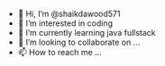 - 👋 Hi, I’m @shaikdawood571
- 👀 I’m interested in coding
- 🌱 I’m currently learning java fullstack
- 💞️ I’m looking to collaborate on ...
- 📫 How to reach me ...

<!---
shaikdawood571/shaikdawood571 is a ✨ special ✨ repository because its `README.md` (this file) appears on your GitHub profile.
You can click the Preview link to take a look at your changes.
--->
